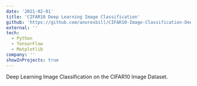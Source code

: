 ```yaml
---
date: '2021-02-01'
title: 'CIFAR10 Deep Learning Image Classification'
github: 'https://github.com/anorexbill/CIFAR10-Image-Classification-Deep-Learning'
external: ''
tech:
  - Python
  - TensorFlow
  - Matplotlib
company: ''
showInProjects: true
---
```


Deep Learning Image Classification on the CIFAR10 Image Dataset.
